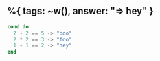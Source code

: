 %{
  tags: ~w(),
  answer: "=> hey"
}
---
```elixir
cond do
  2 + 2 == 5 -> "boo"
  2 * 2 == 3 -> "foo"
  1 + 1 == 2 -> "hey"
end
```
